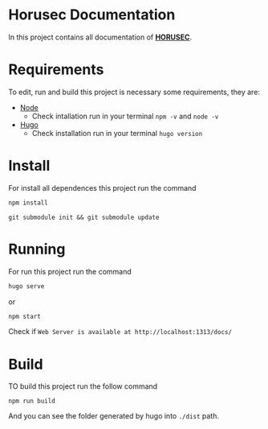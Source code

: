 # Horusec Documentation

In this project contains all documentation of **[HORUSEC](https://horusec.io/)**.

# Requirements
To edit, run and build this project is necessary some requirements, they are:
* [Node](https://nodejs.org/en/)
  - Check intallation run in your terminal `npm -v` and `node -v`
* [Hugo](https://gohugo.io/getting-started/installing/)
  - Check installation run in your terminal `hugo version`

# Install
For install all dependences this project run the command
```bash
npm install
```
```
git submodule init && git submodule update
```

# Running

For run this project run the command
```bash
hugo serve
```

or

```bash
npm start
```

Check if `Web Server is available at http://localhost:1313/docs/`

# Build
TO build this project run the follow command
```
npm run build
```

And you can see the folder generated by hugo into `./dist` path.
